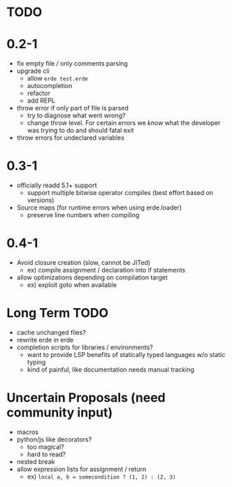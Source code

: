 # TODO

# 0.2-1

- fix empty file / only comments parsing
- upgrade cli
  - allow `erde test.erde`
  - autocompletion
  - refactor
  - add REPL
- throw error if only part of file is parsed
  - try to diagnose what went wrong?
  - change throw level. For certain errors we _know_ what the developer was 
    trying to do and should fatal exit
- throw errors for undeclared variables

# 0.3-1

- officially readd 5.1+ support
  - support multiple bitwise operator compiles (best effort based on versions)
- Source maps (for runtime errors when using erde.loader)
  - preserve line numbers when compiling

# 0.4-1

- Avoid closure creation (slow, cannot be JITed)
  - ex) compile assignment / declaration into if statements
- allow optimizations depending on compilation target
  - ex) exploit goto when available

# Long Term TODO

- cache unchanged files?
- rewrite erde in erde
- completion scripts for libraries / environments?
  - want to provide LSP benefits of statically typed languages w/o static typing
  - kind of painful, like documentation needs manual tracking

# Uncertain Proposals (need community input)

- macros
- python/js like decorators?
  - too magical?
  - hard to read?
- nested break
- allow expression lists for assignment / return
  - ex) `local a, b = somecondition ? (1, 2) : (2, 3)`
